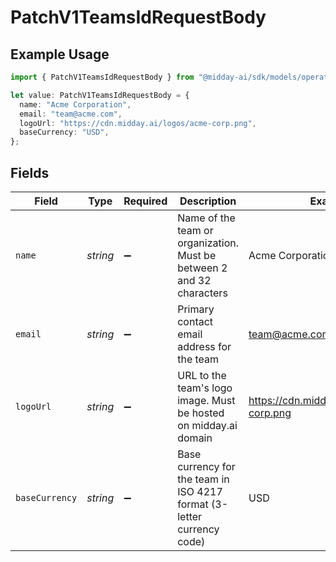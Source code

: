 # PatchV1TeamsIdRequestBody

## Example Usage

```typescript
import { PatchV1TeamsIdRequestBody } from "@midday-ai/sdk/models/operations";

let value: PatchV1TeamsIdRequestBody = {
  name: "Acme Corporation",
  email: "team@acme.com",
  logoUrl: "https://cdn.midday.ai/logos/acme-corp.png",
  baseCurrency: "USD",
};
```

## Fields

| Field                                                                  | Type                                                                   | Required                                                               | Description                                                            | Example                                                                |
| ---------------------------------------------------------------------- | ---------------------------------------------------------------------- | ---------------------------------------------------------------------- | ---------------------------------------------------------------------- | ---------------------------------------------------------------------- |
| `name`                                                                 | *string*                                                               | :heavy_minus_sign:                                                     | Name of the team or organization. Must be between 2 and 32 characters  | Acme Corporation                                                       |
| `email`                                                                | *string*                                                               | :heavy_minus_sign:                                                     | Primary contact email address for the team                             | team@acme.com                                                          |
| `logoUrl`                                                              | *string*                                                               | :heavy_minus_sign:                                                     | URL to the team's logo image. Must be hosted on midday.ai domain       | https://cdn.midday.ai/logos/acme-corp.png                              |
| `baseCurrency`                                                         | *string*                                                               | :heavy_minus_sign:                                                     | Base currency for the team in ISO 4217 format (3-letter currency code) | USD                                                                    |
